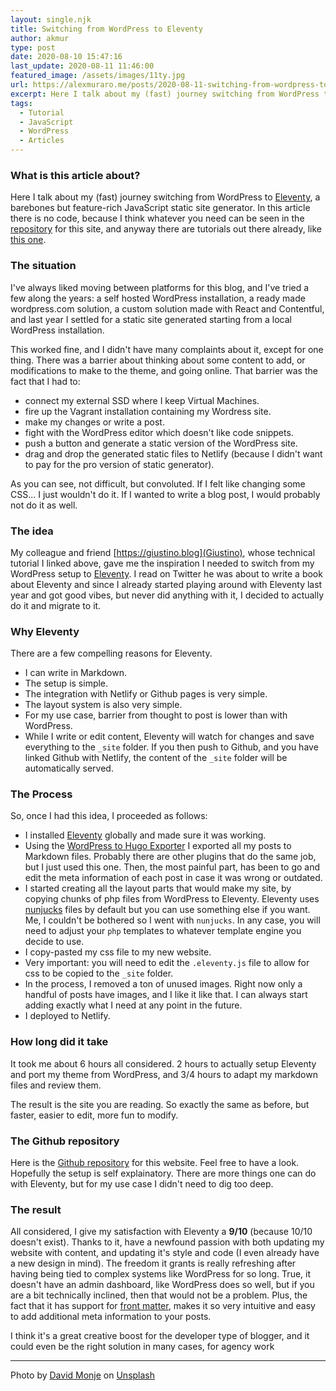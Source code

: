 ```yaml
---
layout: single.njk
title: Switching from WordPress to Eleventy
author: akmur
type: post
date: 2020-08-10 15:47:16
last_update: 2020-08-11 11:46:00
featured_image: /assets/images/11ty.jpg
url: https://alexmuraro.me/posts/2020-08-11-switching-from-wordpress-to-eleventy/
excerpt: Here I talk about my (fast) journey switching from WordPress to Eleventy, a barebones but feature-rich JavaScript static site generator. In this article there is no code because I think whatever you need can be seen in the repository for this site.
tags:
  - Tutorial
  - JavaScript
  - WordPress
  - Articles
---
```


### What is this article about?

Here I talk about my (fast) journey switching from WordPress to [Eleventy](https://www.11ty.dev/), a barebones but feature-rich JavaScript static site generator. In this article there is no code, because I think whatever you need can be seen in the [repository](https://github.com/akmur/alex-11ty) for this site, and anyway there are tutorials out there already, like [this one](https://giustino.blog/how-to-build-a-website-with-eleventy-and-deploy-it-on-netlify/).

### The situation

I've always liked moving between platforms for this blog, and I've tried a few along the years: a self hosted WordPress installation, a ready made wordpress.com solution, a custom solution made with React and Contentful, and last year I settled for a static site generated starting from a local WordPress installation.

This worked fine, and I didn't have many complaints about it, except for one thing. There was a barrier about thinking about some content to add, or modifications to make to the theme, and going online. That barrier was the fact that I had to:

- connect my external SSD where I keep Virtual Machines.
- fire up the Vagrant installation containing my Wordress site.
- make my changes or write a post.
- fight with the WordPress editor which doesn't like code snippets.
- push a button and generate a static version of the WordPress site.
- drag and drop the generated static files to Netlify (because I didn't want to pay for the pro version of static generator).

As you can see, not difficult, but convoluted.
If I felt like changing some CSS... I just wouldn't do it. If I wanted to write a blog post, I would probably not do it as well.

### The idea

My colleague and friend [https://giustino.blog](Giustino), whose technical tutorial I linked above, gave me the inspiration I needed to switch from my WordPress setup to [Eleventy](https://www.11ty.dev/). I read on Twitter he was about to write a book about Eleventy and since I already started playing around with Eleventy last year and got good vibes, but never did anything with it, I decided to actually do it and migrate to it.

### Why Eleventy

There are a few compelling reasons for Eleventy.

- I can write in Markdown.
- The setup is simple.
- The integration with Netlify or Github pages is very simple.
- The layout system is also very simple.
- For my use case, barrier from thought to post is lower than with WordPress.
- While I write or edit content, Eleventy will watch for changes and save everything to the `_site` folder. If you then push to Github, and you have linked Github with Netlify, the content of the `_site` folder will be automatically served.

### The Process

So, once I had this idea, I proceeded as follows:

- I installed [Eleventy](https://www.11ty.dev/) globally and made sure it was working.
- Using the [WordPress to Hugo Exporter](https://github.com/SchumacherFM/wordpress-to-hugo-exporter) I exported all my posts to Markdown files. Probably there are other plugins that do the same job, but I just used this one. Then, the most painful part, has been to go and edit the meta information of each post in case it was wrong or outdated.
- I started creating all the layout parts that would make my site, by copying chunks of php files from WordPress to Eleventy. Eleventy uses [nunjucks](https://mozilla.github.io/nunjucks/) files by default but you can use something else if you want. Me, I couldn't be bothered so I went with `nunjucks`. In any case, you will need to adjust your `php` templates to whatever template engine you decide to use.
- I copy-pasted my css file to my new website.
- Very important: you will need to edit the `.eleventy.js` file to allow for css to be copied to the `_site` folder.
- In the process, I removed a ton of unused images. Right now only a handful of posts have images, and I like it like that. I can always start adding exactly what I need at any point in the future.
- I deployed to Netlify.

### How long did it take

It took me about 6 hours all considered. 2 hours to actually setup Eleventy and port my theme from WordPress, and 3/4 hours to adapt my markdown files and review them.

The result is the site you are reading. So exactly the same as before, but faster, easier to edit, more fun to modify.

### The Github repository

Here is the [Github repository](https://github.com/akmur/alex-11ty) for this website. Feel free to have a look. Hopefully the setup is self explainatory. There are more things one can do with Eleventy, but for my use case I didn't need to dig too deep.

### The result

All considered, I give my satisfaction with Eleventy a **9/10** (because 10/10 doesn't exist).
Thanks to it, have a newfound passion with both updating my website with content, and updating it's style and code (I even already have a new design in mind). The freedom it grants is really refreshing after having being tied to complex systems like WordPress for so long.
True, it doesn't have an admin dashboard, like WordPress does so well, but if you are a bit technically inclined, then that would not be a problem.
Plus, the fact that it has support for [front matter](https://jekyllrb.com/docs/front-matter/), makes it so very intuitive and easy to add additional meta information to your posts.

I think it's a great creative boost for the developer type of blogger, and it could even be the right solution in many cases, for agency work

---

<span>Photo by <a href="https://unsplash.com/@davidmonje?utm_source=unsplash&amp;utm_medium=referral&amp;utm_content=creditCopyText">David Monje</a> on <a href="https://unsplash.com/s/photos/eleven?utm_source=unsplash&amp;utm_medium=referral&amp;utm_content=creditCopyText">Unsplash</a></span>
